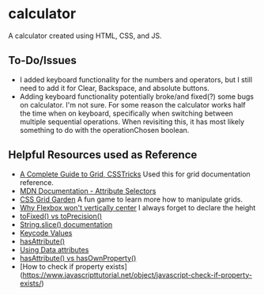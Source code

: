 # calculator
A calculator created using HTML, CSS, and JS.

## To-Do/Issues
- I added keyboard functionality for the numbers and operators, but I still need to add it for Clear, Backspace, and absolute buttons. 
- Adding keyboard functionality potentially broke/and fixed(?) some bugs on calculator. I'm not sure. For some reason the calculator works half the time when on keyboard, specifically when switching between multiple sequential operations. When revisiting this, it has most likely something to do with the operationChosen boolean.


## Helpful Resources used as Reference
- [A Complete Guide to Grid, CSSTricks](https://css-tricks.com/snippets/css/complete-guide-grid/) Used this for grid documentation reference.
- [MDN Documentation - Attribute Selectors](https://developer.mozilla.org/en-US/docs/Web/CSS/Attribute_selectors)
- [CSS Grid Garden](https://cssgridgarden.com/) A fun game to learn more how to manipulate grids.
- [Why Flexbox won't vertically center](https://stackoverflow.com/questions/41863867/flex-items-not-centering-vertically) I always forget to declare the height
- [toFixed() vs toPrecision()](https://www.c-sharpcorner.com/blogs/difference-between-tofixed-and-toprecision-in-javascript1#:~:text=toFixed()%20returns%20digits%20before,count%20starts%20before%20decimal%20point.)
- [String.slice() documentation](https://developer.mozilla.org/en-US/docs/Web/JavaScript/Reference/Global_Objects/String/slice)
- [Keycode Values](https://www.toptal.com/developers/keycode)
- [hasAttribute()](https://developer.mozilla.org/en-US/docs/Web/API/Element/hasAttribute)
- [Using Data attributes](https://stackoverflow.com/questions/32249997/how-to-check-if-data-attribute-exist-with-plain-javascript)
- [hasAttribute() vs hasOwnProperty()](https://stackoverflow.com/questions/34601497/hasattribute-vs-hasownproperty)
- [How to check if property exists] (https://www.javascripttutorial.net/object/javascript-check-if-property-exists/)
